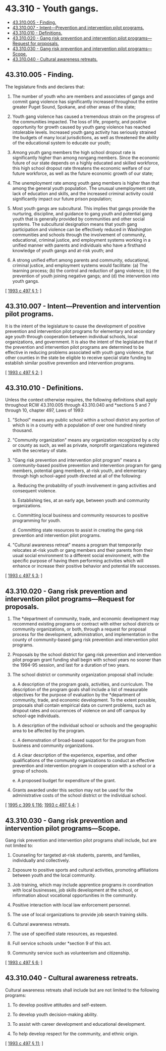 # 43.310 - Youth gangs.
* [43.310.005 - Finding.](#43310005---finding)
* [43.310.007 - Intent—Prevention and intervention pilot programs.](#43310007---intentprevention-and-intervention-pilot-programs)
* [43.310.010 - Definitions.](#43310010---definitions)
* [43.310.020 - Gang risk prevention and intervention pilot programs—Request for proposals.](#43310020---gang-risk-prevention-and-intervention-pilot-programsrequest-for-proposals)
* [43.310.030 - Gang risk prevention and intervention pilot programs—Scope.](#43310030---gang-risk-prevention-and-intervention-pilot-programsscope)
* [43.310.040 - Cultural awareness retreats.](#43310040---cultural-awareness-retreats)
## 43.310.005 - Finding.
The legislature finds and declares that:

1. The number of youth who are members and associates of gangs and commit gang violence has significantly increased throughout the entire greater Puget Sound, Spokane, and other areas of the state;

2. Youth gang violence has caused a tremendous strain on the progress of the communities impacted. The loss of life, property, and positive opportunity for growth caused by youth gang violence has reached intolerable levels. Increased youth gang activity has seriously strained the budgets of many local jurisdictions, as well as threatened the ability of the educational system to educate our youth;

3. Among youth gang members the high school dropout rate is significantly higher than among nongang members. Since the economic future of our state depends on a highly educated and skilled workforce, this high school dropout rate threatens the economic welfare of our future workforce, as well as the future economic growth of our state;

4. The unemployment rate among youth gang members is higher than that among the general youth population. The unusual unemployment rate, lack of education and skills, and the increased criminal activity could significantly impact our future prison population;

5. Most youth gangs are subcultural. This implies that gangs provide the nurturing, discipline, and guidance to gang youth and potential gang youth that is generally provided by communities and other social systems. The subcultural designation means that youth gang participation and violence can be effectively reduced in Washington communities and schools through the involvement of community, educational, criminal justice, and employment systems working in a unified manner with parents and individuals who have a firsthand knowledge of youth gangs and at-risk youth; and

6. A strong unified effort among parents and community, educational, criminal justice, and employment systems would facilitate: (a) The learning process; (b) the control and reduction of gang violence; (c) the prevention of youth joining negative gangs; and (d) the intervention into youth gangs.

\[ [1993 c 497 § 1](http://lawfilesext.leg.wa.gov/biennium/1993-94/Pdf/Bills/Session%20Laws/House/1333-S.SL.pdf?cite=1993%20c%20497%20§%201); \]

## 43.310.007 - Intent—Prevention and intervention pilot programs.
It is the intent of the legislature to cause the development of positive prevention and intervention pilot programs for elementary and secondary age youth through cooperation between individual schools, local organizations, and government. It is also the intent of the legislature that if the prevention and intervention pilot programs are determined to be effective in reducing problems associated with youth gang violence, that other counties in the state be eligible to receive special state funding to establish similar positive prevention and intervention programs.

\[ [1993 c 497 § 2](http://lawfilesext.leg.wa.gov/biennium/1993-94/Pdf/Bills/Session%20Laws/House/1333-S.SL.pdf?cite=1993%20c%20497%20§%202); \]

## 43.310.010 - Definitions.
Unless the context otherwise requires, the following definitions shall apply throughout RCW 43.310.005 through 43.310.040 and *sections 5 and 7 through 10, chapter 497, Laws of 1993:

1. "School" means any public school within a school district any portion of which is in a county with a population of over one hundred ninety thousand.

2. "Community organization" means any organization recognized by a city or county as such, as well as private, nonprofit organizations registered with the secretary of state.

3. "Gang risk prevention and intervention pilot program" means a community-based positive prevention and intervention program for gang members, potential gang members, at-risk youth, and elementary through high school-aged youth directed at all of the following:

   a. Reducing the probability of youth involvement in gang activities and consequent violence.

   b. Establishing ties, at an early age, between youth and community organizations.

   c. Committing local business and community resources to positive programming for youth.

   d. Committing state resources to assist in creating the gang risk prevention and intervention pilot programs.

4. "Cultural awareness retreat" means a program that temporarily relocates at-risk youth or gang members and their parents from their usual social environment to a different social environment, with the specific purpose of having them performing activities which will enhance or increase their positive behavior and potential life successes.

\[ [1993 c 497 § 3](http://lawfilesext.leg.wa.gov/biennium/1993-94/Pdf/Bills/Session%20Laws/House/1333-S.SL.pdf?cite=1993%20c%20497%20§%203); \]

## 43.310.020 - Gang risk prevention and intervention pilot programs—Request for proposals.
1. The *department of community, trade, and economic development may recommend existing programs or contract with either school districts or community organizations, or both, through a request for proposal process for the development, administration, and implementation in the county of community-based gang risk prevention and intervention pilot programs.

2. Proposals by the school district for gang risk prevention and intervention pilot program grant funding shall begin with school years no sooner than the 1994-95 session, and last for a duration of two years.

3. The school district or community organization proposal shall include:

   a. A description of the program goals, activities, and curriculum. The description of the program goals shall include a list of measurable objectives for the purpose of evaluation by the *department of community, trade, and economic development. To the extent possible, proposals shall contain empirical data on current problems, such as dropout rates and occurrences of violence on and off campus by school-age individuals.

   b. A description of the individual school or schools and the geographic area to be affected by the program.

   c. A demonstration of broad-based support for the program from business and community organizations.

   d. A clear description of the experience, expertise, and other qualifications of the community organizations to conduct an effective prevention and intervention program in cooperation with a school or a group of schools.

   e. A proposed budget for expenditure of the grant.

4. Grants awarded under this section may not be used for the administrative costs of the school district or the individual school.

\[ [1995 c 399 § 116](http://lawfilesext.leg.wa.gov/biennium/1995-96/Pdf/Bills/Session%20Laws/House/1014.SL.pdf?cite=1995%20c%20399%20§%20116); [1993 c 497 § 4](http://lawfilesext.leg.wa.gov/biennium/1993-94/Pdf/Bills/Session%20Laws/House/1333-S.SL.pdf?cite=1993%20c%20497%20§%204); \]

## 43.310.030 - Gang risk prevention and intervention pilot programs—Scope.
Gang risk prevention and intervention pilot programs shall include, but are not limited to:

1. Counseling for targeted at-risk students, parents, and families, individually and collectively.

2. Exposure to positive sports and cultural activities, promoting affiliations between youth and the local community.

3. Job training, which may include apprentice programs in coordination with local businesses, job skills development at the school, or information about vocational opportunities in the community.

4. Positive interaction with local law enforcement personnel.

5. The use of local organizations to provide job search training skills.

6. Cultural awareness retreats.

7. The use of specified state resources, as requested.

8. Full service schools under *section 9 of this act.

9. Community service such as volunteerism and citizenship.

\[ [1993 c 497 § 6](http://lawfilesext.leg.wa.gov/biennium/1993-94/Pdf/Bills/Session%20Laws/House/1333-S.SL.pdf?cite=1993%20c%20497%20§%206); \]

## 43.310.040 - Cultural awareness retreats.
Cultural awareness retreats shall include but are not limited to the following programs:

1. To develop positive attitudes and self-esteem.

2. To develop youth decision-making ability.

3. To assist with career development and educational development.

4. To help develop respect for the community, and ethnic origin.

\[ [1993 c 497 § 11](http://lawfilesext.leg.wa.gov/biennium/1993-94/Pdf/Bills/Session%20Laws/House/1333-S.SL.pdf?cite=1993%20c%20497%20§%2011); \]


